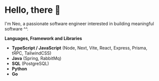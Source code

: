 # Hello, there 👋

I'm Neo, a passionate software engineer interested in building meaningful software ^^.


**Languages, Framework and Libraries**
- **TypeScript / JavaScript**  (Node, Next, Vite, React, Express, Prisma, tRPC, TailwindCSS)
- **Java**  (Spring, RabbitMq)
- **SQL**  (PostgreSQL)
- **Python**
- **Go**

